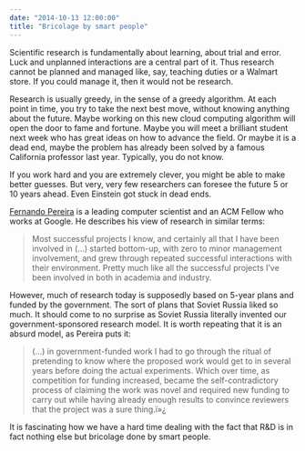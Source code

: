 ```yaml
---
date: "2014-10-13 12:00:00"
title: "Bricolage by smart people"
---
```




Scientific research is fundamentally about learning, about trial and error. Luck and unplanned interactions are a central part of it. Thus research cannot be planned and managed like, say, teaching duties or a Walmart store. If you could manage it, then it would not be research.

Research is usually greedy, in the sense of a greedy algorithm. At each point in time, you try to take the next best move, without knowing anything about the future. Maybe working on this new cloud computing algorithm will open the door to fame and fortune. Maybe you will meet a brilliant student next week who has great ideas on how to advance the field. Or maybe it is a dead end, maybe the problem has already been solved by a famous California professor last year. Typically, you do not know.

If you work hard and you are extremely clever, you might be able to make better guesses. But very, very few researchers can foresee the future 5 or 10 years ahead. Even Einstein got stuck in dead ends. 

[Fernando Pereira](https://research.google.com/pubs/author1092.html) is a leading computer scientist and an ACM Fellow who works at Google. He describes his view of research in similar terms:

> Most successful projects I know, and certainly all that I have been involved in (&hellip;) started bottom-up, with zero to minor management involvement, and grew through repeated successful interactions with their environment. Pretty much like all the successful projects I&rsquo;ve been involved in both in academia and industry.


However, much of research today is supposedly based on 5-year plans and funded by the government. The sort of plans that Soviet Russia liked so much. It should come to no surprise as Soviet Russia literally invented our government-sponsored research model. It is worth repeating that it is an absurd model, as Pereira puts it:

> (&hellip;) in government-funded work I had to go through the ritual of pretending to know where the proposed work would get to in several years before doing the actual experiments. Which over time, as competition for funding increased, became the self-contradictory process of claiming the work was novel and required new funding to carry out while having already enough results to convince reviewers that the project was a sure thing.ï»¿


It is fascinating how we have a hard time dealing with the fact that R&#038;D is in fact nothing else but bricolage done by smart people.

